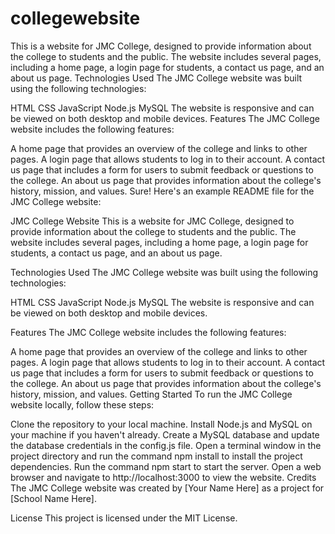# collegewebsite
This is a website for JMC College, designed to provide information about the college to students and the public. The website includes several pages, including a home page, a login page for students, a contact us page, and an about us page.
Technologies Used
The JMC College website was built using the following technologies:

HTML
CSS
JavaScript
Node.js
MySQL
The website is responsive and can be viewed on both desktop and mobile devices.
Features
The JMC College website includes the following features:

A home page that provides an overview of the college and links to other pages.
A login page that allows students to log in to their account.
A contact us page that includes a form for users to submit feedback or questions to the college.
An about us page that provides information about the college's history, mission, and values.
Sure! Here's an example README file for the JMC College website:

JMC College Website
This is a website for JMC College, designed to provide information about the college to students and the public. The website includes several pages, including a home page, a login page for students, a contact us page, and an about us page.

Technologies Used
The JMC College website was built using the following technologies:

HTML
CSS
JavaScript
Node.js
MySQL
The website is responsive and can be viewed on both desktop and mobile devices.

Features
The JMC College website includes the following features:

A home page that provides an overview of the college and links to other pages.
A login page that allows students to log in to their account.
A contact us page that includes a form for users to submit feedback or questions to the college.
An about us page that provides information about the college's history, mission, and values.
Getting Started
To run the JMC College website locally, follow these steps:

Clone the repository to your local machine.
Install Node.js and MySQL on your machine if you haven't already.
Create a MySQL database and update the database credentials in the config.js file.
Open a terminal window in the project directory and run the command npm install to install the project dependencies.
Run the command npm start to start the server.
Open a web browser and navigate to http://localhost:3000 to view the website.
Credits
The JMC College website was created by [Your Name Here] as a project for [School Name Here].

License
This project is licensed under the MIT License.
